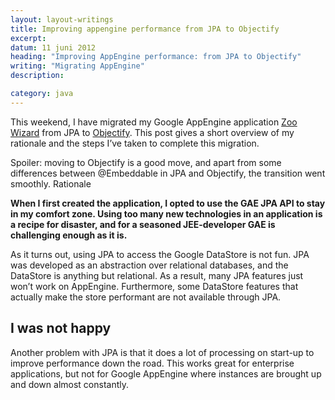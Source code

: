 ```yaml
---
layout: layout-writings
title: Improving appengine performance from JPA to Objectify
excerpt:
datum: 11 juni 2012
heading: "Improving AppEngine performance: from JPA to Objectify"
writing: "Migrating AppEngine"
description:

category: java
---
```


This weekend, I have migrated my Google AppEngine application [Zoo Wizard](http://www.zoowizard.eu/) from JPA to [Objectify](https://code.google.com/archive/p/objectify-appengine). This post gives a short overview of my rationale and the steps I’ve taken to complete this migration.

Spoiler: moving to Objectify is a good move, and apart from some differences between @Embeddable in JPA and Objectify, the transition went smoothly.
Rationale

**When I first created the application, I opted to use the GAE JPA API to stay in my comfort zone. Using too many new technologies in an application is a recipe for disaster, and for a seasoned JEE-developer GAE is challenging enough as it is.**

As it turns out, using JPA to access the Google DataStore is not fun. JPA was developed as an abstraction over relational databases, and the DataStore is anything but relational. As a result, many JPA features just won’t work on AppEngine. Furthermore, some DataStore features that actually make the store performant are not available through JPA.

## I was not happy

Another problem with JPA is that it does a lot of processing on start-up to improve performance down the road. This works great for enterprise applications, but not for Google AppEngine where instances are brought up and down almost constantly.


